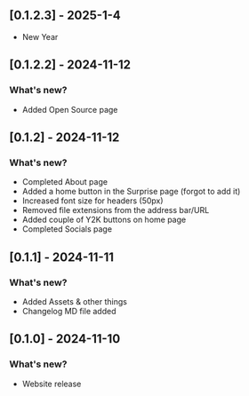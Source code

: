## [0.1.2.3] - 2025-1-4

* New Year

## [0.1.2.2] - 2024-11-12
 
### What's new?
 
* Added Open Source page

## [0.1.2] - 2024-11-12
 
### What's new?
 
* Completed About page
* Added a home button in the Surprise page (forgot to add it)
* Increased font size for headers (50px)
* Removed file extensions from the address bar/URL
* Added couple of Y2K buttons on home page
* Completed Socials page

## [0.1.1] - 2024-11-11
 
### What's new?
 
* Added Assets & other things
* Changelog MD file added
 
## [0.1.0] - 2024-11-10
 
### What's new?
 
* Website release